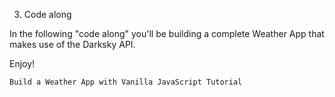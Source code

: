 3. Code along

In the following "code along" you'll be building a complete Weather App that makes use of the Darksky API.

Enjoy!

    Build a Weather App with Vanilla JavaScript Tutorial
